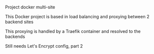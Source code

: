 Project docker multi-site

This Docker project is based in load balancing and proxying between 2 backend sites

This proxying is handled by a Traefik container and resolved to the backends

Still needs Let's Encrypt config, part 2
